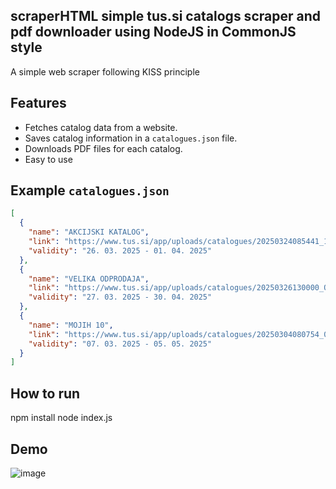 ## scraperHTML simple tus.si catalogs scraper and pdf downloader using NodeJS in CommonJS style    
A simple web scraper following KISS principle
## Features

- Fetches catalog data from a website.
- Saves catalog information in a `catalogues.json` file.
- Downloads PDF files for each catalog.
- Easy to use

## Example `catalogues.json`

```json
[
  {
    "name": "AKCIJSKI KATALOG",
    "link": "https://www.tus.si/app/uploads/catalogues/20250324085441_13_AKCIJSKI_LETAK26.3.-1.4.2_iWtyoCN.pdf",
    "validity": "26. 03. 2025 ‐ 01. 04. 2025"
  },
  {
    "name": "VELIKA ODPRODAJA",
    "link": "https://www.tus.si/app/uploads/catalogues/20250326130000_ODPRODAJA.pdf",
    "validity": "27. 03. 2025 ‐ 30. 04. 2025"
  },
  {
    "name": "MOJIH 10",
    "link": "https://www.tus.si/app/uploads/catalogues/20250304080754_02_Mojih_10_7.3.-5.5.2025.pdf",
    "validity": "07. 03. 2025 ‐ 05. 05. 2025"
  }
]
```

## How to run   
npm install 
node index.js    

## Demo
![image](https://github.com/user-attachments/assets/b8d4f70e-a284-4b5b-a386-28a8caeb890c)
